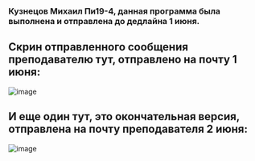 ### Кузнецов Михаил Пи19-4, данная программа была выполнена и отправлена до дедлайна 1 июня. 

## Скрин отправленного сообщения преподавателю тут, отправлено на почту 1 июня:
![image](https://user-images.githubusercontent.com/55315647/121399543-31d43900-c95f-11eb-954b-70867a5d7fac.png)

## И еще один тут, это окончательная версия, отправлена на почту преподавателя 2 июня:
![image](https://user-images.githubusercontent.com/55315647/121399583-3b5da100-c95f-11eb-825d-1e4568c01f57.png)

